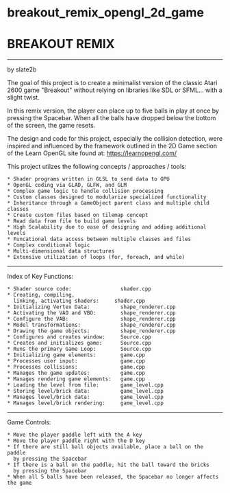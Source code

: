 # breakout_remix_opengl_2d_game

# BREAKOUT REMIX 
----------------
by slate2b

The goal of this project is to create a minimalist version of the classic 
Atari 2600 game "Breakout" without relying on libraries like SDL or SFML...
with a slight twist.  
 
In this remix version, the player can place up to five balls in play at once 
by pressing the Spacebar.  When all the balls have dropped below the bottom
of the screen, the game resets.  
 
The design and code for this project, especially the collision detection,
were inspired and influenced by the framework outlined in the 2D Game section
of the Learn OpenGL site found at: https://learnopengl.com/

This project utilzes the following concepts / approaches / tools:
 
    * Shader programs written in GLSL to send data to GPU
    * OpenGL coding via GLAD, GLFW, and GLM
    * Complex game logic to handle collision processing
    * Custom classes designed to modularize specialized functionality
    * Inheritance through a GameObject parent class and multiple child classes
    * Create custom files based on tilemap concept
    * Read data from file to build game levels
    * High Scalability due to ease of designing and adding additional levels
    * Funcational data access between multiple classes and files
    * Complex conditional logic
    * Multi-dimensional data structures
    * Extensive utilization of loops (for, foreach, and while)

-------------------------------------------------------------

Index of Key Functions:

    * Shader source code:                shader.cpp 
    * Creating, compiling, 
      linking, activating shaders:     shader.cpp
    * Initializing Vertex Data:          shape_renderer.cpp
    * Activating the VAO and VBO:        shape_renderer.cpp
    * Configure the VAB:                 shape_renderer.cpp
    * Model transformations:             shape_renderer.cpp
    * Drawing the game objects:          shape_renderer.cpp
    * Configures and creates window:     Source.cpp
    * Creates and initializes game:      Source.cpp
    * Runs the primary Game Loop:        Source.cpp
    * Initializing game elements:        game.cpp
    * Processes user input:              game.cpp
    * Processes collisions:              game.cpp
    * Manages the game updates:          game.cpp
    * Manages rendering game elements:   game.cpp
    * Loading the level from file:       game_level.cpp
    * Storing level/brick data:          game_level.cpp
    * Manages level/brick data:          game_level.cpp
    * Manages level/brick rendering:     game_level.cpp

------------------------------------------------------
 
Game Controls:

    * Move the player paddle left with the A key
    * Move the player paddle right with the D key
    * If there are still ball objects available, place a ball on the paddle 
      by pressing the Spacebar
    * If there is a ball on the paddle, hit the ball toward the bricks
      by pressing the Spacebar
    * When all 5 balls have been released, the Spacebar no longer affects the game

